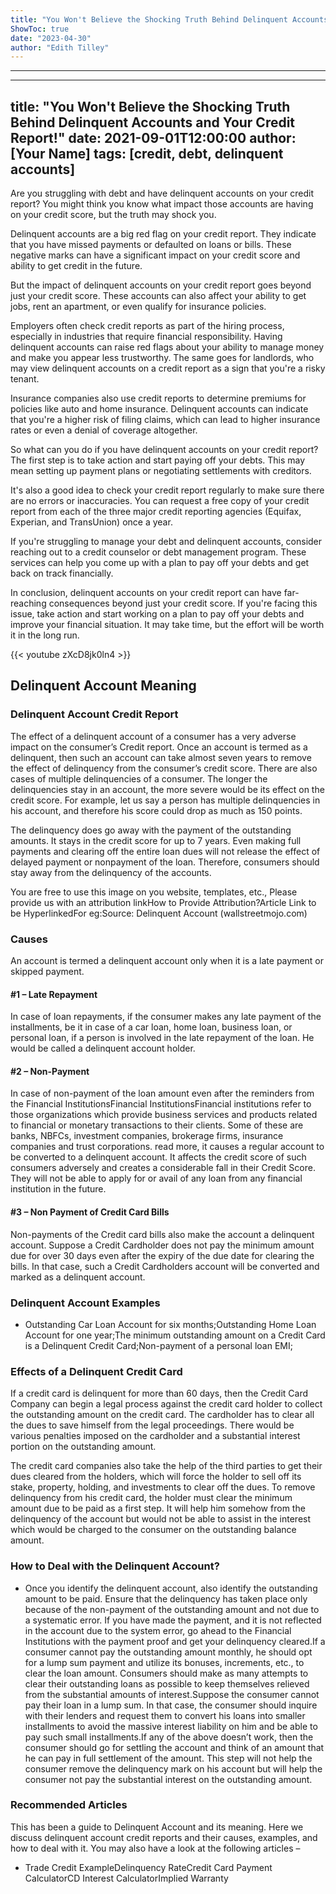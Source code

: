 ```yaml
---
title: "You Won't Believe the Shocking Truth Behind Delinquent Accounts and Your Credit Report!"
ShowToc: true 
date: "2023-04-30"
author: "Edith Tilley"
---
```

*****
---
title: "You Won't Believe the Shocking Truth Behind Delinquent Accounts and Your Credit Report!"
date: 2021-09-01T12:00:00
author: [Your Name]
tags: [credit, debt, delinquent accounts]
---

Are you struggling with debt and have delinquent accounts on your credit report? You might think you know what impact those accounts are having on your credit score, but the truth may shock you.

Delinquent accounts are a big red flag on your credit report. They indicate that you have missed payments or defaulted on loans or bills. These negative marks can have a significant impact on your credit score and ability to get credit in the future.

But the impact of delinquent accounts on your credit report goes beyond just your credit score. These accounts can also affect your ability to get jobs, rent an apartment, or even qualify for insurance policies.

Employers often check credit reports as part of the hiring process, especially in industries that require financial responsibility. Having delinquent accounts can raise red flags about your ability to manage money and make you appear less trustworthy. The same goes for landlords, who may view delinquent accounts on a credit report as a sign that you're a risky tenant.

Insurance companies also use credit reports to determine premiums for policies like auto and home insurance. Delinquent accounts can indicate that you're a higher risk of filing claims, which can lead to higher insurance rates or even a denial of coverage altogether.

So what can you do if you have delinquent accounts on your credit report? The first step is to take action and start paying off your debts. This may mean setting up payment plans or negotiating settlements with creditors.

It's also a good idea to check your credit report regularly to make sure there are no errors or inaccuracies. You can request a free copy of your credit report from each of the three major credit reporting agencies (Equifax, Experian, and TransUnion) once a year.

If you're struggling to manage your debt and delinquent accounts, consider reaching out to a credit counselor or debt management program. These services can help you come up with a plan to pay off your debts and get back on track financially.

In conclusion, delinquent accounts on your credit report can have far-reaching consequences beyond just your credit score. If you're facing this issue, take action and start working on a plan to pay off your debts and improve your financial situation. It may take time, but the effort will be worth it in the long run.

{{< youtube zXcD8jk0ln4 >}} 



## Delinquent Account Meaning
 
### Delinquent Account Credit Report
 
The effect of a delinquent account of a consumer has a very adverse impact on the consumer’s Credit report. Once an account is termed as a delinquent, then such an account can take almost seven years to remove the effect of delinquency from the consumer’s credit score. There are also cases of multiple delinquencies of a consumer. The longer the delinquencies stay in an account, the more severe would be its effect on the credit score. For example, let us say a person has multiple delinquencies in his account, and therefore his score could drop as much as 150 points.
 
The delinquency does go away with the payment of the outstanding amounts. It stays in the credit score for up to 7 years. Even making full payments and clearing off the entire loan dues will not release the effect of delayed payment or nonpayment of the loan. Therefore, consumers should stay away from the delinquency of the accounts.
 
 You are free to use this image on you website, templates, etc.,  Please provide us with an attribution linkHow to Provide Attribution?Article Link to be HyperlinkedFor eg:Source: Delinquent Account (wallstreetmojo.com) 
 
### Causes
 
An account is termed a delinquent account only when it is a late payment or skipped payment.
 
#### #1 – Late Repayment
 
In case of loan repayments, if the consumer makes any late payment of the installments, be it in case of a car loan, home loan, business loan, or personal loan, if a person is involved in the late repayment of the loan. He would be called a delinquent account holder.
 
#### #2 – Non-Payment
 
In case of non-payment of the loan amount even after the reminders from the Financial InstitutionsFinancial InstitutionsFinancial institutions refer to those organizations which provide business services and products related to financial or monetary transactions to their clients. Some of these are banks, NBFCs, investment companies, brokerage firms, insurance companies and trust corporations. read more, it causes a regular account to be converted to a delinquent account. It affects the credit score of such consumers adversely and creates a considerable fall in their Credit Score. They will not be able to apply for or avail of any loan from any financial institution in the future.
 
#### #3 – Non Payment of Credit Card Bills
 
Non-payments of the Credit card bills also make the account a delinquent account. Suppose a Credit Cardholder does not pay the minimum amount due for over 30 days even after the expiry of the due date for clearing the bills. In that case, such a Credit Cardholders account will be converted and marked as a delinquent account.
 
### Delinquent Account Examples
 
- Outstanding Car Loan Account for six months;Outstanding Home Loan Account for one year;The minimum outstanding amount on a Credit Card is a Delinquent Credit Card;Non-payment of a personal loan EMI;

 
### Effects of a Delinquent Credit Card
 
If a credit card is delinquent for more than 60 days, then the Credit Card Company can begin a legal process against the credit card holder to collect the outstanding amount on the credit card. The cardholder has to clear all the dues to save himself from the legal proceedings. There would be various penalties imposed on the cardholder and a substantial interest portion on the outstanding amount.
 
The credit card companies also take the help of the third parties to get their dues cleared from the holders, which will force the holder to sell off its stake, property, holding, and investments to clear off the dues. To remove delinquency from his credit card, the holder must clear the minimum amount due to be paid as a first step. It will help him somehow from the delinquency of the account but would not be able to assist in the interest which would be charged to the consumer on the outstanding balance amount.
 
### How to Deal with the Delinquent Account?
 
- Once you identify the delinquent account, also identify the outstanding amount to be paid. Ensure that the delinquency has taken place only because of the non-payment of the outstanding amount and not due to a systematic error. If you have made the payment, and it is not reflected in the account due to the system error, go ahead to the Financial Institutions with the payment proof and get your delinquency cleared.If a consumer cannot pay the outstanding amount monthly, he should opt for a lump sum payment and utilize its bonuses, increments, etc., to clear the loan amount. Consumers should make as many attempts to clear their outstanding loans as possible to keep themselves relieved from the substantial amounts of interest.Suppose the consumer cannot pay their loan in a lump sum. In that case, the consumer should inquire with their lenders and request them to convert his loans into smaller installments to avoid the massive interest liability on him and be able to pay such small installments.If any of the above doesn’t work, then the consumer should go for settling the account and think of an amount that he can pay in full settlement of the amount. This step will not help the consumer remove the delinquency mark on his account but will help the consumer not pay the substantial interest on the outstanding amount.

 
### Recommended Articles
 
This has been a guide to Delinquent Account and its meaning. Here we discuss delinquent account credit reports and their causes, examples, and how to deal with it. You may also have a look at the following articles –
 
- Trade Credit ExampleDelinquency RateCredit Card Payment CalculatorCD Interest CalculatorImplied Warranty




